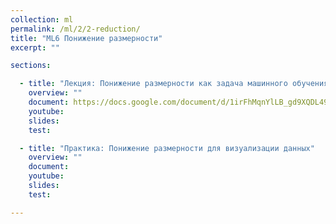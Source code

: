 ```yaml
---
collection: ml
permalink: /ml/2/2-reduction/
title: "ML6 Понижение размерности"
excerpt: ""

sections:

  - title: "Лекция: Понижение размерности как задача машинного обучения" 
    overview: ""
    document: https://docs.google.com/document/d/1irFhMqnYlLB_gd9XQDL49_NfBZbUvg9VzEmEPTj-xbo/edit?usp=sharing
    youtube:
    slides: 
    test:

  - title: "Практика: Понижение размерности для визуализации данных" 
    overview: ""
    document: 
    youtube:
    slides:
    test:

---
```

